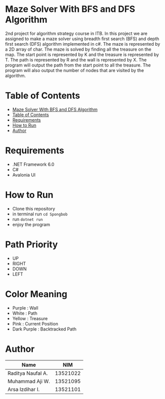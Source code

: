 # Maze Solver With BFS and DFS Algorithm
2nd project for algorithm strategy course in ITB. In this project we are assigned to make a maze solver using breadth first search (BFS) and depth first search (DFS) algorithm implemented in c#. The maze is represented by a 2D array of char. The maze is solved by finding all  the treasure on the map. The start point is represented by K and the treasure is represented by T. The path is represented by R and the wall is represented by X. The program will output the path from the start point to all the treasure. The program will also output the number of nodes that are visited by the algorithm.

# Table of Contents

- [Maze Solver With BFS and DFS Algorithm](#maze-solver-with-bfs-and-dfs-algorithm)
- [Table of Contents](#table-of-contents)
- [Requirements](#requirements)
- [How to Run](#how-to-run)
- [Author](#author)

# Requirements
- .NET Framework 6.0
- C#
- Avalonia UI

# How to Run
- Clone this repository
- in terminal run ```cd Spongbob```
- run ```dotnet run```
- enjoy the program

# Path Priority
- UP
- RIGHT
- DOWN
- LEFT

# Color Meaning
- Purple : Wall
- White : Path
- Yellow : Treasure
- Pink : Current Position
- Dark Purple : Backtracked Path


# Author
| Name | NIM |
| --- | --- |
| Raditya Naufal A. | 13521022 |
| Muhammad Aji W. | 13521095 |
| Arsa Izdihar I. | 13521101 |

